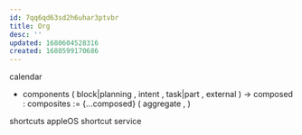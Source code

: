 ```yaml
---
id: 7qq6qd63sd2h6uhar3ptvbr
title: Org
desc: ''
updated: 1680604528316
created: 1680599170686
---
```


calendar
  - components
  ( block|planning
  , intent
  , task|part
  , external
  )
  -> composed
  : composites := {...composed}
    ( aggregate
    ,
    )

shortcuts appleOS
  shortcut
    service
